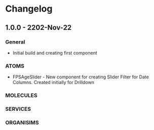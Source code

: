 # Changelog

## 1.0.0 - 2202-Nov-22

### General

- Initial build and creating first component

### ATOMS

- FPSAgeSlider - New component for creating Slider Filter for Date Columns.  Created initially for Drilldown

### MOLECULES

### SERVICES

### ORGANISIMS